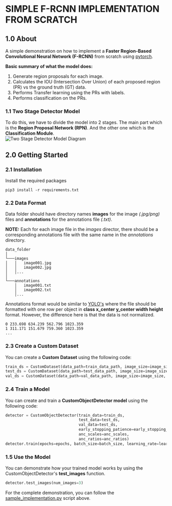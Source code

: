 # SIMPLE F-RCNN IMPLEMENTATION FROM SCRATCH

## 1.0 About
A simple demonstration on how to implement a <b>Faster Region-Based Convolutional Neural Network (F-RCNN)</b> from scratch using [pytorch](https://pytorch.org/).

<b>Basic summary of what the model does:</b>
1. Generate region proposals for each image.
2. Calculates the IOU (Intersection Over Union) of each proposed region (PR) vs the ground truth (GT) data.
3. Performs Transfer learning using the PRs with labels.
4. Performs classification on the PRs.

### 1.1 Two Stage Detector Model
To do this, we have to divide the model into 2 stages. The main part which is the <b>Region Proposal Network (RPN)</b>. And the other one which is the <b> Classification Module</b>.
<br/>
![Two Stage Detector Model Diagram](https://github.com/lloydaxeph/simple_frcnn_implementation_from_scratch/assets/158691653/6e01717f-e888-470d-90db-eeabe48ae341)<br/>

## 2.0 Getting Started
### 2.1 Installation
Install the required packages
```
pip3 install -r requirements.txt
```
### 2.2 Data Format
Data folder should have directory names <b>images</b> for the image <i>(.jpg/png)</i> files and <b>annotations</b> for the annotations file <i>(.txt)</i>.

<b>NOTE:</b> Each for each image file in the <i>images</i> director, there should be a corresponding annotations file with the same name in the <i>annotations</i> directory.
```
data_folder
│
└───images
│   │   image001.jpg
│   │   image002.jpg
│   │...
│
└───annotations
    │   image001.txt
    │   image002.txt
    │...
```

Annotations format would be similar to [YOLO's](https://docs.ultralytics.com/datasets/detect/#ultralytics-yolo-format) where the file should be formatted with one row per object in <b>class x_center y_center width height</b> format. However, the difference here is that the data is not normalized.
```
0 233.698 634.239 562.796 1023.359
1 311.171 151.679 759.360 1023.359
...
```
### 2.3 Create a Custom Dataset
You can create a <b>Custom Dataset</b> using the following code:

```python
train_ds = CustomDataset(data_path=train_data_path, image_size=image_size, normalize=normalize)
test_ds = CustomDataset(data_path=test_data_path, image_size=image_size, normalize=normalize)
val_ds = CustomDataset(data_path=val_data_path, image_size=image_size, normalize=normalize)
```
### 2.4 Train a Model
You can create and train a <b>CustomObjectDetector model</b> using the following code:
```python
detector = CustomObjectDetector(train_data=train_ds, 
                                test_data=test_ds, 
                                val_data=test_ds,
                                early_stopping_patience=early_stopping_patience,
                                anc_scales=anc_scales,
                                anc_ratios=anc_ratios)
detector.train(epochs=epochs, batch_size=batch_size, learning_rate=learning_rate)
```
### 1.5 Use the Model
You can demonstrate how your trained model works by using the CustomObjectDetector's <b>test_images</b> function.
```python
detector.test_images(num_images=3)
```

For the complete demonstration, you can follow the [sample_implementation.py](https://github.com/lloydaxeph/simple_frcnn_implementation_from_scratch/blob/master/sample_implementation.py) script above.



